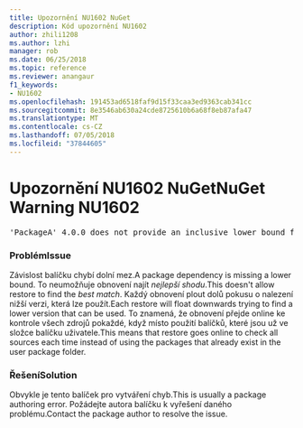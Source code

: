 ```yaml
---
title: Upozornění NU1602 NuGet
description: Kód upozornění NU1602
author: zhili1208
ms.author: lzhi
manager: rob
ms.date: 06/25/2018
ms.topic: reference
ms.reviewer: anangaur
f1_keywords:
- NU1602
ms.openlocfilehash: 191453ad6518faf9d15f33caa3ed9363cab341cc
ms.sourcegitcommit: 8e3546ab630a24cde8725610b6a68f8eb87afa47
ms.translationtype: MT
ms.contentlocale: cs-CZ
ms.lasthandoff: 07/05/2018
ms.locfileid: "37844605"
---
```

# <a name="nuget-warning-nu1602"></a><span data-ttu-id="01cfe-103">Upozornění NU1602 NuGet</span><span class="sxs-lookup"><span data-stu-id="01cfe-103">NuGet Warning NU1602</span></span>

<pre>'PackageA' 4.0.0 does not provide an inclusive lower bound for dependency 'PackageB' (> 3.5.0). An approximate best match of 3.6.0 was resolved.</pre>

### <a name="issue"></a><span data-ttu-id="01cfe-104">Problém</span><span class="sxs-lookup"><span data-stu-id="01cfe-104">Issue</span></span>
<span data-ttu-id="01cfe-105">Závislost balíčku chybí dolní mez.</span><span class="sxs-lookup"><span data-stu-id="01cfe-105">A package dependency is missing a lower bound.</span></span> <span data-ttu-id="01cfe-106">To neumožňuje obnovení najít *nejlepší shodu*.</span><span class="sxs-lookup"><span data-stu-id="01cfe-106">This doesn't allow restore to find the *best match*.</span></span> <span data-ttu-id="01cfe-107">Každý obnovení plout dolů pokusu o nalezení nižší verzi, která lze použít.</span><span class="sxs-lookup"><span data-stu-id="01cfe-107">Each restore will float downwards trying to find a lower version that can be used.</span></span> <span data-ttu-id="01cfe-108">To znamená, že obnovení přejde online ke kontrole všech zdrojů pokaždé, když místo použití balíčků, které jsou už ve složce balíčku uživatele.</span><span class="sxs-lookup"><span data-stu-id="01cfe-108">This means that restore goes online to check all sources each time instead of using the packages that already exist in the user package folder.</span></span>

### <a name="solution"></a><span data-ttu-id="01cfe-109">Řešení</span><span class="sxs-lookup"><span data-stu-id="01cfe-109">Solution</span></span>
<span data-ttu-id="01cfe-110">Obvykle je tento balíček pro vytváření chyb.</span><span class="sxs-lookup"><span data-stu-id="01cfe-110">This is usually a package authoring error.</span></span> <span data-ttu-id="01cfe-111">Požádejte autora balíčku k vyřešení daného problému.</span><span class="sxs-lookup"><span data-stu-id="01cfe-111">Contact the package author to resolve the issue.</span></span>